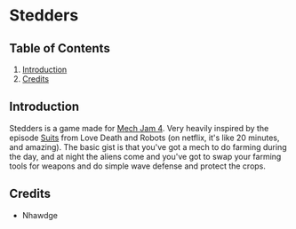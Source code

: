 # Stedders

## Table of Contents
1. [Introduction](#introduction)
1. [Credits](#Credits)


## Introduction

Stedders is a game made for [Mech Jam 4](https://itch.io/jam/mechjam4). 
Very heavily inspired by the episode [Suits](https://www.youtube.com/watch?v=M-HTc0Z6oEs) from Love Death and Robots (on netflix, it's like 20 minutes, and amazing).
The basic gist is that you've got a mech to do farming during the day, and at night the aliens come and you've got to swap your farming tools for weapons and do simple wave defense and protect the crops.


## Credits
* Nhawdge 
